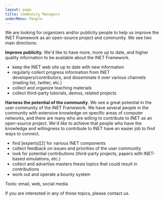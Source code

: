 ```yaml
---
layout: page
title: Community Managers
underMenu: People
---
```


We are looking for organizers and/or publicity people to help us improve the INET Framework as an open-source project and community. We see two main directions:

**Improve publicity**. We'd like to have more, more up to date, and higher quality information to be available about the INET Framework.

*   keep the INET web site up to date with new information
*   regularly collect progress information from INET developers/contributors, and disseminate it over various channels (mailing list, twitter, etc.)
*   collect and organize teaching materials
*   collect third-party tutorials, demos, related projects

**Harness the potential of the community**. We see a great potential in the user community of the INET Framework. We have several people in the community with extensive knowledge on specific areas of computer networks, and there are many who are willing to contribute to INET as an open-source project. We'd like to achieve that people who have the knowledge and willingness to contribute to INET have an easier job to find ways to connect.

*   find [experts][2] for various INET components
*   collect feedback on issues and priorities of the user community
*   look for potential contributions (third-party projects, papers with INET-based simulations, etc.)
*   collect and advertise masters thesis topics that could result in contributions
*   work out and operate a bounty system

Tools: email, web, social media

If you are interested in any of these topics, please contact us.

